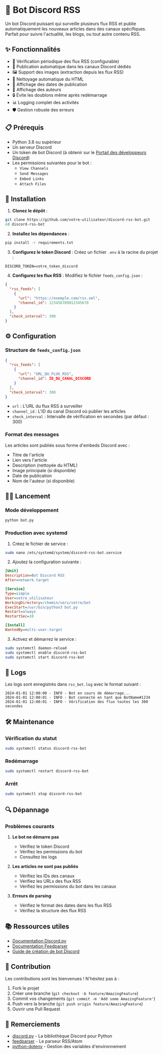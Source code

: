 # 🤖 Bot Discord RSS

Un bot Discord puissant qui surveille plusieurs flux RSS et publie automatiquement les nouveaux articles dans des canaux spécifiques. Parfait pour suivre l'actualité, les blogs, ou tout autre contenu RSS.

## ✨ Fonctionnalités

- 🔄 Vérification périodique des flux RSS (configurable)
- 📢 Publication automatique dans les canaux Discord dédiés
- 🖼️ Support des images (extraction depuis les flux RSS)
- 📝 Nettoyage automatique du HTML
- 📅 Affichage des dates de publication
- 👤 Affichage des auteurs
- 🔒 Évite les doublons même après redémarrage
- 📊 Logging complet des activités
- 🛡️ Gestion robuste des erreurs

## 📋 Prérequis

- Python 3.8 ou supérieur
- Un serveur Discord
- Un token de bot Discord (à obtenir sur le [Portail des développeurs Discord](https://discord.com/developers/applications))
- Les permissions suivantes pour le bot :
  - `View Channels`
  - `Send Messages`
  - `Embed Links`
  - `Attach Files`

## 🚀 Installation

1. **Clonez le dépôt** :
```bash
git clone https://github.com/votre-utilisateur/discord-rss-bot.git
cd discord-rss-bot
```

2. **Installez les dépendances** :
```bash
pip install -r requirements.txt
```

3. **Configurez le token Discord** :
Créez un fichier `.env` à la racine du projet :
```env
DISCORD_TOKEN=votre_token_discord
```

4. **Configurez les flux RSS** :
Modifiez le fichier `feeds_config.json` :
```json
{
  "rss_feeds": [
    {
      "url": "https://exemple.com/rss.xml",
      "channel_id": 123456789012345678
    }
  ],
  "check_interval": 300
}
```

## ⚙️ Configuration

### Structure de `feeds_config.json`

```json
{
  "rss_feeds": [
    {
      "url": "URL_DU_FLUX_RSS",
      "channel_id": ID_DU_CANAL_DISCORD
    }
  ],
  "check_interval": 300
}
```

- `url` : L'URL du flux RSS à surveiller
- `channel_id` : L'ID du canal Discord où publier les articles
- `check_interval` : Intervalle de vérification en secondes (par défaut : 300)

### Format des messages

Les articles sont publiés sous forme d'embeds Discord avec :
- Titre de l'article
- Lien vers l'article
- Description (nettoyée du HTML)
- Image principale (si disponible)
- Date de publication
- Nom de l'auteur (si disponible)

## 🏃‍♂️ Lancement

### Mode développement

```bash
python bot.py
```

### Production avec systemd

1. Créez le fichier de service :
```bash
sudo nano /etc/systemd/system/discord-rss-bot.service
```

2. Ajoutez la configuration suivante :
```ini
[Unit]
Description=Bot Discord RSS
After=network.target

[Service]
Type=simple
User=votre_utilisateur
WorkingDirectory=/chemin/vers/votre/bot
ExecStart=/usr/bin/python3 bot.py
Restart=always
RestartSec=10

[Install]
WantedBy=multi-user.target
```

3. Activez et démarrez le service :
```bash
sudo systemctl daemon-reload
sudo systemctl enable discord-rss-bot
sudo systemctl start discord-rss-bot
```

## 📝 Logs

Les logs sont enregistrés dans `rss_bot.log` avec le format suivant :
```
2024-01-01 12:00:00 - INFO - Bot en cours de démarrage...
2024-01-01 12:00:01 - INFO - Bot connecté en tant que BotName#1234
2024-01-01 12:00:01 - INFO - Vérification des flux toutes les 300 secondes
```

## 🛠️ Maintenance

### Vérification du statut

```bash
sudo systemctl status discord-rss-bot
```

### Redémarrage

```bash
sudo systemctl restart discord-rss-bot
```

### Arrêt

```bash
sudo systemctl stop discord-rss-bot
```

## 🔍 Dépannage

### Problèmes courants

1. **Le bot ne démarre pas**
   - Vérifiez le token Discord
   - Vérifiez les permissions du bot
   - Consultez les logs

2. **Les articles ne sont pas publiés**
   - Vérifiez les IDs des canaux
   - Vérifiez les URLs des flux RSS
   - Vérifiez les permissions du bot dans les canaux

3. **Erreurs de parsing**
   - Vérifiez le format des dates dans les flux RSS
   - Vérifiez la structure des flux RSS

## 📚 Ressources utiles

- [Documentation Discord.py](https://discordpy.readthedocs.io/)
- [Documentation Feedparser](https://pythonhosted.org/feedparser/)
- [Guide de création de bot Discord](https://discordpy.readthedocs.io/en/stable/discord.html)

## 🤝 Contribution

Les contributions sont les bienvenues ! N'hésitez pas à :
1. Fork le projet
2. Créer une branche (`git checkout -b feature/AmazingFeature`)
3. Commit vos changements (`git commit -m 'Add some AmazingFeature'`)
4. Push vers la branche (`git push origin feature/AmazingFeature`)
5. Ouvrir une Pull Request

## 🙏 Remerciements

- [discord.py](https://github.com/Rapptz/discord.py) - La bibliothèque Discord pour Python
- [feedparser](https://github.com/kurtmckee/feedparser) - Le parseur RSS/Atom
- [python-dotenv](https://github.com/theskumar/python-dotenv) - Gestion des variables d'environnement 